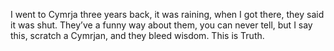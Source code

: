 I went to Cymrja three years back, it was raining, when I got there, they said it was shut. They’ve a funny way about them, you can never tell, but I say this, scratch a Cymrjan, and they bleed wisdom. This is Truth.
